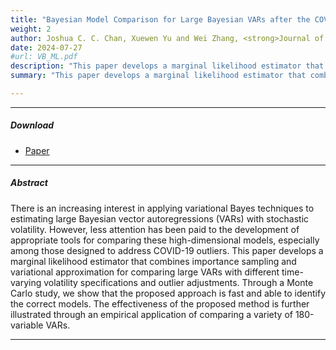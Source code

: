 ```yaml
---
title: "Bayesian Model Comparison for Large Bayesian VARs after the COVID-19 Pandemic"
weight: 2
author: Joshua C. C. Chan, Xuewen Yu and Wei Zhang, <strong>Journal of Econometrics</strong>, forthcoming. 
date: 2024-07-27
#url: VB_ML.pdf
description: "This paper develops a marginal likelihood estimator that combines importance sampling and variational approximation for comparing large VARs with different time-varying volatility specifications and outlier adjustments."
summary: "This paper develops a marginal likelihood estimator that combines importance sampling and variational approximation for comparing large VARs with different time-varying volatility specifications and outlier adjustments."

---
```


---

[//]: # ()

##### Download

[//]: # ()

+ [Paper](/VB-ML-R3.pdf)

[//]: # (+ [Online appendix]&#40;appendix2.pdf&#41;)


---

##### Abstract

There is an increasing interest in applying variational Bayes techniques to estimating large Bayesian vector autoregressions (VARs) with stochastic volatility. However, less attention has been paid to the development of appropriate tools for comparing these high-dimensional models, especially among those designed to address COVID-19 outliers. This paper develops a marginal likelihood estimator that combines importance sampling and variational approximation for comparing large VARs with different time-varying volatility specifications and outlier adjustments. Through a Monte Carlo study, we show that the proposed approach is fast and able to identify the correct models. The effectiveness of the proposed method is further illustrated through an empirical application of comparing a variety of 180-variable VARs.

---
